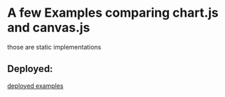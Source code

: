 # A few Examples comparing chart.js and canvas.js
those are static implementations  
## Deployed:
[deployed examples](https://niklaskaulfers.github.io/chart-examples/src/index.html)

